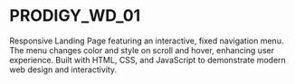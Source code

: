 # PRODIGY_WD_01
Responsive Landing Page featuring an interactive, fixed navigation menu. The menu changes color and style on scroll and hover, enhancing user experience. Built with HTML, CSS, and JavaScript to demonstrate modern web design and interactivity.
